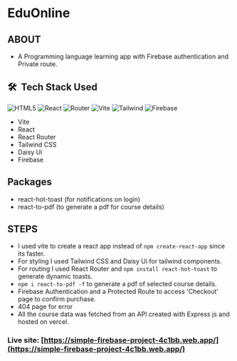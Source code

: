 # EduOnline

## ABOUT

- A Programming language learning app with Firebase authentication and Private route.

## 🛠 &nbsp;Tech Stack Used

![HTML5](https://img.shields.io/badge/-HTML5-333333?style=flat&logo=HTML5) ![React](https://img.shields.io/badge/-React-333333?style=flat&logo=react) ![Router](https://img.shields.io/badge/-React--Router-333333?style=flat&logo=reactrouter) ![Vite](https://img.shields.io/badge/-Vite-333333?style=flat&logo=vite) ![Tailwind](https://img.shields.io/badge/-Tailwind-333333?style=flat&logo=tailwindcss) ![Firebase](https://img.shields.io/badge/-Firebase-333333?style=flat&logo=Firebase)

- Vite
- React
- React Router
- Tailwind CSS
- Daisy Ui
- Firebase

## Packages

- react-hot-toast (for notifications on login)
- react-to-pdf (to generate a pdf for course details)

## STEPS

- I used vite to create a react app instead of `npm create-react-app` since its faster.
- For styling I used Tailwind CSS and Daisy Ui for tailwind components.
- For routing I used React Router and `npm install react-hot-toast` to generate dynamic toasts.
- `npm i react-to-pdf -f` to generate a pdf of selected course details.
- Firebase Authentication and a Protected Route to access 'Checkout' page to confirm purchase.
- 404 page for error
- All the course data was fetched from an API created with Express js and hosted on vercel.

### Live site: [https://simple-firebase-project-4c1bb.web.app/](https://simple-firebase-project-4c1bb.web.app/)
